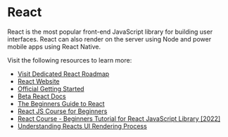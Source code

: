# React

React is the most popular front-end JavaScript library for building user interfaces. React can also render on the server using Node and power mobile apps using React Native.

Visit the following resources to learn more:

- [Visit Dedicated React Roadmap](/react)
- [React Website](https://reactjs.org/)
- [Official Getting Started](https://reactjs.org/tutorial/tutorial.html)
- [Beta React Docs](https://beta.reactjs.org/)
- [The Beginners Guide to React](https://egghead.io/courses/the-beginner-s-guide-to-react)
- [React JS Course for Beginners](https://www.youtube.com/watch?v=nTeuhbP7wdE)
- [React Course - Beginners Tutorial for React JavaScript Library [2022]](https://www.youtube.com/watch?v=bMknfKXIFA8)
- [Understanding Reacts UI Rendering Process](https://www.youtube.com/watch?v=i793Qm6kv3U)
